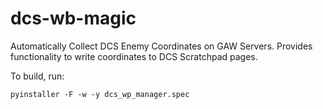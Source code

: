 # dcs-wb-magic
Automatically Collect DCS Enemy Coordinates on GAW Servers.
Provides functionality to write coordinates to DCS Scratchpad pages.

To build, run:
```
pyinstaller -F -w -y dcs_wp_manager.spec
```
